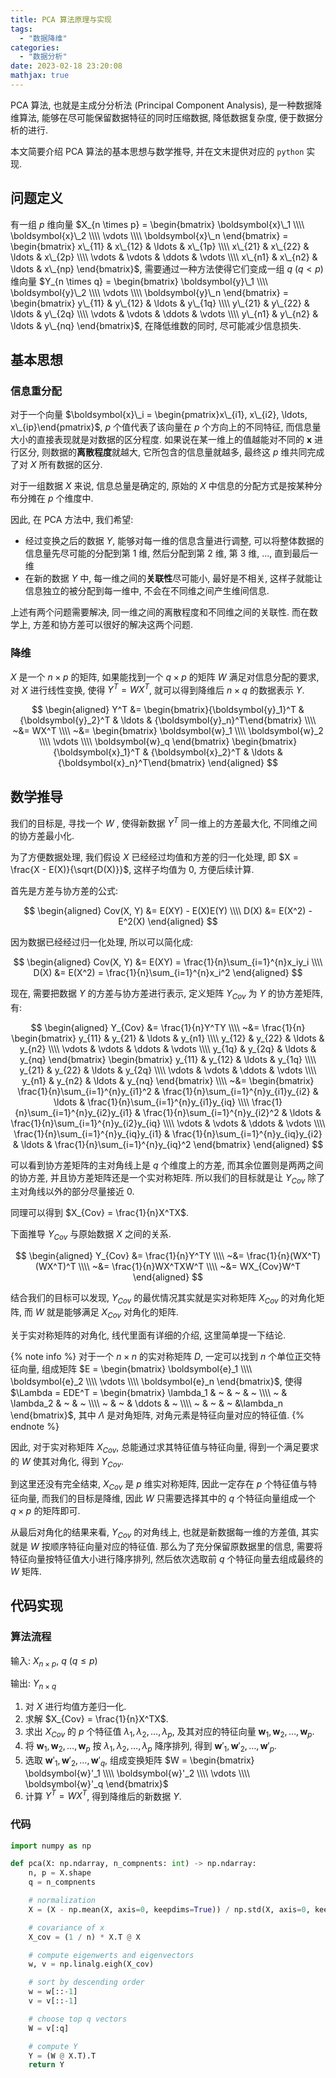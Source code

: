 ```yaml
---
title: PCA 算法原理与实现
tags:
  - "数据降维"
categories:
  - "数据分析"
date: 2023-02-18 23:20:08
mathjax: true
---
```


PCA 算法, 也就是主成分分析法 (Principal Component Analysis), 是一种数据降维算法, 能够在尽可能保留数据特征的同时压缩数据, 降低数据复杂度, 便于数据分析的进行.

本文简要介绍 PCA 算法的基本思想与数学推导, 并在文末提供对应的 `python` 实现.

<!-- more -->

## 问题定义

有一组 $p$ 维向量 $X_{n \times p} = \begin{bmatrix}
  \boldsymbol{x}\_1 \\\\
  \boldsymbol{x}\_2 \\\\
  \vdots \\\\
  \boldsymbol{x}\_n
\end{bmatrix} = \begin{bmatrix}
  x\_{11} & x\_{12} & \ldots & x\_{1p} \\\\
  x\_{21} & x\_{22} & \ldots & x\_{2p} \\\\
  \vdots & \vdots & \ddots & \vdots \\\\
  x\_{n1} & x\_{n2} & \ldots & x\_{np}
\end{bmatrix}$, 需要通过一种方法使得它们变成一组 $q~(q < p)$ 维向量 $Y_{n \times q} = \begin{bmatrix}
  \boldsymbol{y}\_1 \\\\
  \boldsymbol{y}\_2 \\\\
  \vdots \\\\
  \boldsymbol{y}\_n
\end{bmatrix} = \begin{bmatrix}
  y\_{11} & y\_{12} & \ldots & y\_{1q} \\\\
  y\_{21} & y\_{22} & \ldots & y\_{2q} \\\\
  \vdots & \vdots & \ddots & \vdots \\\\
  y\_{n1} & y\_{n2} & \ldots & y\_{nq}
\end{bmatrix}$, 在降低维数的同时, 尽可能减少信息损失.

## 基本思想

### 信息重分配

对于一个向量 $\boldsymbol{x}\_i = \begin{pmatrix}x\_{i1}, x\_{i2}, \ldots, x\_{ip}\end{pmatrix}$, $p$ 个值代表了该向量在 $p$ 个方向上的不同特征, 而信息量大小的直接表现就是对数据的区分程度. 如果说在某一维上的值越能对不同的 $\boldsymbol{x}$ 进行区分, 则数据的**离散程度**就越大, 它所包含的信息量就越多, 最终这 $p$ 维共同完成了对 $X$ 所有数据的区分.

对于一组数据 $X$ 来说, 信息总量是确定的, 原始的 $X$ 中信息的分配方式是按某种分布分摊在 $p$ 个维度中.

因此, 在 PCA 方法中, 我们希望:

- 经过变换之后的数据 $Y$, 能够对每一维的信息含量进行调整, 可以将整体数据的信息量先尽可能的分配到第 1 维, 然后分配到第 2 维, 第 3 维, ..., 直到最后一维
- 在新的数据 $Y$ 中, 每一维之间的**关联性**尽可能小, 最好是不相关, 这样子就能让信息独立的被分配到每一维中, 不会在不同维之间产生维间信息.

上述有两个问题需要解决, 同一维之间的离散程度和不同维之间的关联性. 而在数学上, 方差和协方差可以很好的解决这两个问题.

### 降维

$X$ 是一个 $n \times p$ 的矩阵, 如果能找到一个 $q \times p$ 的矩阵 $W$ 满足对信息分配的要求, 对 $X$ 进行线性变换, 使得 $Y^T = WX^T$, 就可以得到降维后 $n \times q$ 的数据表示 $Y$.

$$
\begin{aligned}
  Y^T &= \begin{bmatrix}{\boldsymbol{y}_1}^T & {\boldsymbol{y}_2}^T & \ldots & {\boldsymbol{y}_n}^T\end{bmatrix} \\\\
  ~&= WX^T \\\\
  ~&= \begin{bmatrix}
    \boldsymbol{w}_1 \\\\
    \boldsymbol{w}_2 \\\\
    \vdots \\\\
    \boldsymbol{w}_q
  \end{bmatrix} \begin{bmatrix}{\boldsymbol{x}_1}^T & {\boldsymbol{x}_2}^T & \ldots & {\boldsymbol{x}_n}^T\end{bmatrix}
\end{aligned}
$$

## 数学推导

我们的目标是, 寻找一个 $W$ , 使得新数据 $Y^T$ 同一维上的方差最大化, 不同维之间的协方差最小化.

为了方便数据处理, 我们假设 $X$ 已经经过均值和方差的归一化处理, 即 $X = \frac{X - E(X)}{\sqrt{D(X)}}$, 这样子均值为 0, 方便后续计算.

首先是方差与协方差的公式:

$$
\begin{aligned}
  Cov(X, Y) &= E(XY) - E(X)E(Y) \\\\
  D(X) &= E(X^2) - E^2(X)
\end{aligned}
$$

因为数据已经经过归一化处理, 所以可以简化成:

$$
\begin{aligned}
  Cov(X, Y) &= E(XY) = \frac{1}{n}\sum_{i=1}^{n}x_iy_i \\\\
  D(X) &= E(X^2) = \frac{1}{n}\sum_{i=1}^{n}x_i^2
\end{aligned}
$$

现在, 需要把数据 $Y$ 的方差与协方差进行表示, 定义矩阵 $Y_{Cov}$ 为 $Y$ 的协方差矩阵, 有:

$$
\begin{aligned}
  Y_{Cov} &= \frac{1}{n}Y^TY \\\\
  ~&= \frac{1}{n} \begin{bmatrix}
    y_{11} & y_{21} & \ldots & y_{n1} \\\\
    y_{12} & y_{22} & \ldots & y_{n2} \\\\
    \vdots & \vdots & \ddots & \vdots \\\\
    y_{1q} & y_{2q} & \ldots & y_{nq}
  \end{bmatrix} \begin{bmatrix}
    y_{11} & y_{12} & \ldots & y_{1q} \\\\
    y_{21} & y_{22} & \ldots & y_{2q} \\\\
    \vdots & \vdots & \ddots & \vdots \\\\
    y_{n1} & y_{n2} & \ldots & y_{nq}
  \end{bmatrix} \\\\
  ~&= \begin{bmatrix}
    \frac{1}{n}\sum_{i=1}^{n}y_{i1}^2 & \frac{1}{n}\sum_{i=1}^{n}y_{i1}y_{i2} & \ldots & \frac{1}{n}\sum_{i=1}^{n}y_{i1}y_{iq} \\\\
    \frac{1}{n}\sum_{i=1}^{n}y_{i2}y_{i1} & \frac{1}{n}\sum_{i=1}^{n}y_{i2}^2 & \ldots & \frac{1}{n}\sum_{i=1}^{n}y_{i2}y_{iq} \\\\
    \vdots & \vdots & \ddots & \vdots \\\\
    \frac{1}{n}\sum_{i=1}^{n}y_{iq}y_{i1} & \frac{1}{n}\sum_{i=1}^{n}y_{iq}y_{i2} & \ldots & \frac{1}{n}\sum_{i=1}^{n}y_{iq}^2
  \end{bmatrix}
\end{aligned}
$$

可以看到协方差矩阵的主对角线上是 $q$ 个维度上的方差, 而其余位置则是两两之间的协方差, 并且协方差矩阵还是一个实对称矩阵. 所以我们的目标就是让 $Y_{Cov}$ 除了主对角线以外的部分尽量接近 0.

同理可以得到 $X_{Cov} = \frac{1}{n}X^TX$.

下面推导 $Y_{Cov}$ 与原始数据 $X$ 之间的关系.

$$
\begin{aligned}
  Y_{Cov} &= \frac{1}{n}Y^TY \\\\
    ~&= \frac{1}{n}(WX^T)(WX^T)^T \\\\
    ~&= \frac{1}{n}WX^TXW^T \\\\
    ~&= WX_{Cov}W^T
\end{aligned}
$$

结合我们的目标可以发现, $Y_{Cov}$ 的最优情况其实就是实对称矩阵 $X_{Cov}$ 的对角化矩阵, 而 $W$ 就是能够满足 $X_{Cov}$ 对角化的矩阵.

关于实对称矩阵的对角化, 线代里面有详细的介绍, 这里简单提一下结论.

{% note info %}
对于一个 $n \times n$ 的实对称矩阵 $D$, 一定可以找到 $n$ 个单位正交特征向量, 组成矩阵 $E = \begin{bmatrix}
\boldsymbol{e}_1 \\\\
  \boldsymbol{e}_2 \\\\
  \vdots \\\\
  \boldsymbol{e}_n
\end{bmatrix}$, 使得 $\Lambda = EDE^T = \begin{bmatrix}
  \lambda_1 & ~ & ~ & ~ \\\\
  ~ & \lambda_2 & ~ & ~ \\\\
  ~ & ~ & \ddots & ~ \\\\
  ~ & ~ & ~ &\lambda_n
\end{bmatrix}$, 其中 $\Lambda$ 是对角矩阵, 对角元素是特征向量对应的特征值.
{% endnote %}

因此, 对于实对称矩阵 $X_{Cov}$, 总能通过求其特征值与特征向量, 得到一个满足要求的 $W$ 使其对角化, 得到 $Y_{Cov}$.

到这里还没有完全结束, $X_{Cov}$ 是 $p$ 维实对称矩阵, 因此一定存在 $p$ 个特征值与特征向量, 而我们的目标是降维, 因此 $W$ 只需要选择其中的 $q$ 个特征向量组成一个 $q \times p$ 的矩阵即可.

从最后对角化的结果来看, $Y_{Cov}$ 的对角线上, 也就是新数据每一维的方差值, 其实就是 $W$ 按顺序特征向量对应的特征值. 那么为了充分保留原数据里的信息, 需要将特征向量按特征值大小进行降序排列, 然后依次选取前 $q$ 个特征向量去组成最终的 $W$ 矩阵.

## 代码实现

### 算法流程

输入: $X_{n \times p}$, $q~(q \leq p)$

输出: $Y_{n \times q}$

1. 对 $X$ 进行均值方差归一化.
2. 求解 $X_{Cov} = \frac{1}{n}X^TX$.
3. 求出 $X_{Cov}$ 的 $p$ 个特征值 $\lambda_1, \lambda_2, \ldots, \lambda_p$, 及其对应的特征向量 $\boldsymbol{w}_1, \boldsymbol{w}_2, \ldots, \boldsymbol{w}_p$.
4. 将 $\boldsymbol{w}_1, \boldsymbol{w}_2, \ldots, \boldsymbol{w}_p$ 按 $\lambda_1, \lambda_2, \ldots, \lambda_p$ 降序排列, 得到 $\boldsymbol{w}'_1, \boldsymbol{w}'_2, \ldots, \boldsymbol{w}'_p$.
5. 选取 $\boldsymbol{w}'_1, \boldsymbol{w}'_2, \ldots, \boldsymbol{w}'_q$, 组成变换矩阵 $W = \begin{bmatrix}
    \boldsymbol{w}'_1 \\\\
    \boldsymbol{w}'_2 \\\\
    \vdots \\\\
    \boldsymbol{w}'_q
  \end{bmatrix}$
6. 计算 $Y^T = WX^T$, 得到降维后的新数据 $Y$.

### 代码

```python
import numpy as np

def pca(X: np.ndarray, n_compnents: int) -> np.ndarray:
    n, p = X.shape
    q = n_compnents

    # normalization
    X = (X - np.mean(X, axis=0, keepdims=True)) / np.std(X, axis=0, keepdims=True)

    # covariance of x
    X_cov = (1 / n) * X.T @ X

    # compute eigenwerts and eigenvectors
    w, v = np.linalg.eigh(X_cov)

    # sort by descending order
    w = w[::-1]
    v = v[::-1]

    # choose top q vectors
    W = v[:q]

    # compute Y
    Y = (W @ X.T).T
    return Y
```
